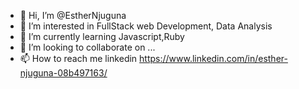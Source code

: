 - 👋 Hi, I’m @EstherNjuguna
- 👀 I’m interested in FullStack web Development, Data Analysis
- 🌱 I’m currently learning Javascript,Ruby
- 💞️ I’m looking to collaborate on ...
- 📫 How to reach me linkedin https://www.linkedin.com/in/esther-njuguna-08b497163/

<!---
EstherNjuguna/EstherNjuguna is a ✨ special ✨ repository because its `README.md` (this file) appears on your GitHub profile.
You can click the Preview link to take a look at your changes.
--->
